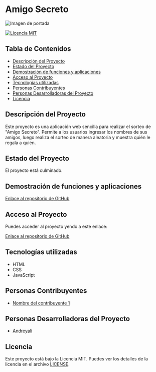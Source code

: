 # Amigo Secreto

![Imagen de portada](assets/amigo-secreto.png)

[![Licencia MIT](https://img.shields.io/badge/License-MIT-yellow.svg)](https://opensource.org/licenses/MIT)

## Tabla de Contenidos

- [Descripción del Proyecto](#descripcion-del-proyecto)
- [Estado del Proyecto](#estado-del-proyecto)
- [Demostración de funciones y aplicaciones](#demostracion-de-funciones-y-aplicaciones)
- [Acceso al Proyecto](#acceso-al-proyecto)
- [Tecnologías utilizadas](#tecnologias-utilizadas)
- [Personas Contribuyentes](#personas-contribuyentes)
- [Personas Desarrolladoras del Proyecto](#personas-desarrolladoras-del-proyecto)
- [Licencia](#licencia)

## Descripción del Proyecto

Este proyecto es una aplicación web sencilla para realizar el sorteo de "Amigo Secreto". Permite a los usuarios ingresar los nombres de sus amigos, luego realiza el sorteo de manera aleatoria y muestra quién le regala a quién.

## Estado del Proyecto

El proyecto está culminado.

## Demostración de funciones y aplicaciones

[Enlace al repositorio de GitHub](https://github.com/andreyali/assets/challenge-amigo-secreto_esp-main/challenge-amigo-secreto_esp-main/assets/images.gif)

## Acceso al Proyecto

Puedes acceder al proyecto yendo a este enlace:

[Enlace al repositorio de GitHub](https://github.com/andreyali/challenge-amigo-secreto_esp-main)

## Tecnologías utilizadas

- HTML
- CSS
- JavaScript

## Personas Contribuyentes

- [Nombre del contribuyente 1](https://docs.github.com/es/account-and-profile/setting-up-and-managing-your-github-profile/managing-contribution-settings-on-your-profile)

## Personas Desarrolladoras del Proyecto

- [Andreyali]([https://github.com/andreyali])

## Licencia

Este proyecto está bajo la Licencia MIT. Puedes ver los detalles de la licencia en el archivo [LICENSE](LICENSE).
